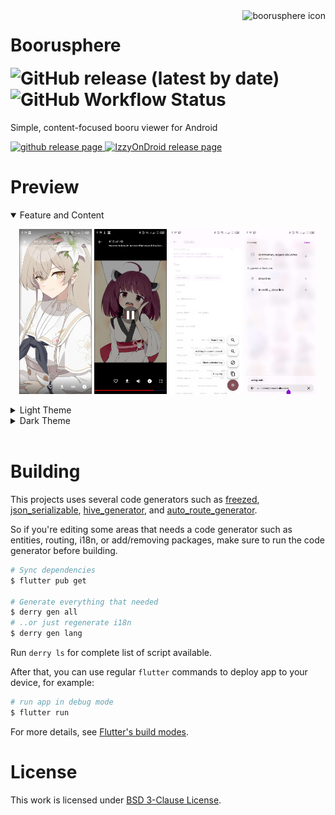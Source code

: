 <img src="assets/icons/exported/legacy-circle.png" alt="boorusphere icon" height="92" align="right">

# Boorusphere ![GitHub release (latest by date)](https://img.shields.io/github/v/release/nullxception/boorusphere?style=flat-square) ![GitHub Workflow Status](https://img.shields.io/github/actions/workflow/status/nullxception/boorusphere/testing.yml?label=tests&style=flat-square)

Simple, content-focused booru viewer for Android

<a href="https://github.com/nullxception/boorusphere/releases">
    <img src="assets/button-GHReleases.png" alt="github release page" width="170">
</a>
<a href="https://apt.izzysoft.de/fdroid/index/apk/io.chaldeaprjkt.boorusphere">
    <img src="assets/button-IzzyOnDroid.png" alt="IzzyOnDroid release page" width="170">
</a>

# Preview

<details open>
    <summary>Feature and Content</summary>
        <p align="center">
         <img width="23%" src="assets/previews/content/screen0.jpg" alt="screenshot of photo preview"/>
         <img width="23%" src="assets/previews/content/screen1.jpg" alt="screenshot of of video preview"/>
         <img width="23%" src="assets/previews/content/screen2.jpg" alt="screenshot of tag searching"/>
         <img width="23%" src="assets/previews/content/screen3.jpg" alt="screenshot of search bar"/>
     </p>
</details>

<details>
    <summary>Light Theme</summary>
        <p align="center">
         <img width="23%" src="assets/previews/light/screen0.jpg" alt="screenshot of application version"/>
         <img width="23%" src="assets/previews/light/screen1.jpg" alt="screenshot of settings"/>
         <img width="23%" src="assets/previews/light/screen2.jpg" alt="screenshot of download option"/>
         <img width="23%" src="assets/previews/light/screen3.jpg" alt="screenshot of content infomation"/>
     </p>
</details>

<details>
    <summary>Dark Theme</summary>
        <p align="center">
         <img width="23%" src="assets/previews/dark/screen0.jpg" alt="screenshot of application version"/>
         <img width="23%" src="assets/previews/dark/screen1.jpg" alt="screenshot of settings"/>
         <img width="23%" src="assets/previews/dark/screen2.jpg" alt="screenshot of download option"/>
         <img width="23%" src="assets/previews/dark/screen3.jpg" alt="screenshot of content infomation"/>
     </p>
</details><br/>

# Building

This projects uses several code generators such as [freezed](https://github.com/rrousselGit/freezed), [json_serializable](https://github.com/google/json_serializable.dart), [hive_generator](https://github.com/hivedb/hive), and [auto_route_generator](https://github.com/Milad-Akarie/auto_route_library).

So if you're editing some areas that needs a code generator such as entities, routing, i18n, or add/removing packages, make sure to run the code generator before building.

```bash
# Sync dependencies
$ flutter pub get

# Generate everything that needed
$ derry gen all
# ..or just regenerate i18n
$ derry gen lang
```

Run `derry ls` for complete list of script available.

After that, you can use regular `flutter` commands to deploy app to your device, for example:

```bash
# run app in debug mode
$ flutter run
```

For more details, see [Flutter's build modes](https://docs.flutter.dev/testing/build-modes).

# License

This work is licensed under [BSD 3-Clause License](LICENSE.md).
